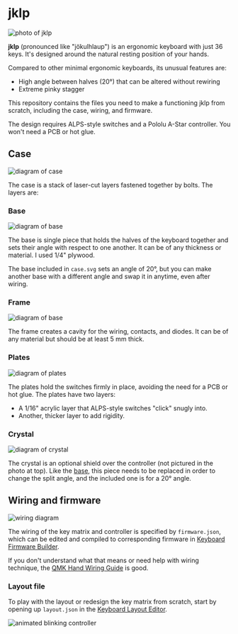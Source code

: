 # jklp

![photo of jklp](https://user-images.githubusercontent.com/238331/74573434-43155d00-4f46-11ea-8c16-44160e10b993.JPG)

**jklp** (pronounced like "jökulhlaup") is an ergonomic keyboard with just 36 keys. It's designed around the natural resting position of your hands.

Compared to other minimal ergonomic keyboards, its unusual features are:
* High angle between halves (20°) that can be altered without rewiring
* Extreme pinky stagger

This repository contains the files you need to make a functioning jklp from scratch, including the case, wiring, and firmware.

The design requires ALPS-style switches and a Pololu A-Star controller. You won't need a PCB or hot glue.

## Case

![diagram of case](https://user-images.githubusercontent.com/238331/74681252-83fcb400-5188-11ea-9273-33d56c56d01d.png)

The case is a stack of laser-cut layers fastened together by bolts. The layers are:

### Base

![diagram of base](https://user-images.githubusercontent.com/238331/74681918-35501980-518a-11ea-973c-642ae579af5a.png)

The base is single piece that holds the halves of the keyboard together and sets their angle with respect to one another. It can be of any thickness or material. I used 1/4" plywood.

The base included in `case.svg` sets an angle of 20°, but you can make another base with a different angle and swap it in anytime, even after wiring.

### Frame

![diagram of base](https://user-images.githubusercontent.com/238331/74682049-94159300-518a-11ea-898a-348a0ce69fe8.png)

The frame creates a cavity for the wiring, contacts, and diodes. It can be of any material but should be at least 5 mm thick.

### Plates

![diagram of plates](https://user-images.githubusercontent.com/238331/74682100-ba3b3300-518a-11ea-9568-aab6cd259947.png)

The plates hold the switches firmly in place, avoiding the need for a PCB or hot glue. The plates have two layers:
* A 1/16" acrylic layer that ALPS-style switches "click" snugly into.
* Another, thicker layer to add rigidity.

### Crystal

![diagram of crystal](https://user-images.githubusercontent.com/238331/74682170-ed7dc200-518a-11ea-9cc5-e79c02d5a6ec.png)

The crystal is an optional shield over the controller (not pictured in the photo at top). Like the [base](#base), this piece needs to be replaced in order to change the split angle, and the included one is for a 20° angle.

## Wiring and firmware

![wiring diagram](https://user-images.githubusercontent.com/238331/86537993-b8afa480-beb8-11ea-801e-b35586f2f2f0.png)

The wiring of the key matrix and controller is specified by `firmware.json`, which can be edited and compiled to corresponding firmware in [Keyboard Firmware Builder].

If you don't understand what that means or need help with wiring technique, the [QMK Hand Wiring Guide] is good.

### Layout file

To play with the layout or redesign the key matrix from scratch, start by opening up `layout.json` in the [Keyboard Layout Editor].

![animated blinking controller](https://user-images.githubusercontent.com/238331/86539735-9cb20000-bec4-11ea-9028-98b84af8b08a.GIF)

[Keyboard Firmware Builder]: https://kbfirmware.com
[Keyboard Layout Editor]: http://www.keyboard-layout-editor.com
[QMK Hand Wiring Guide]: https://beta.docs.qmk.fm/using-qmk/guides/keyboard-building/hand_wire
